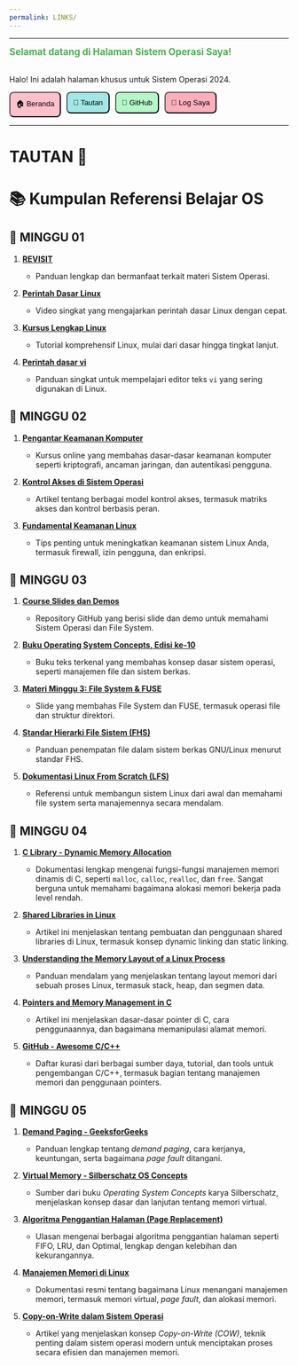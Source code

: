 ```yaml
---
permalink: LINKS/
---
```

---

<span style="color:#4CAF50; font-weight:bold; font-size:larger;">Selamat datang di Halaman Sistem Operasi Saya!</span>
<br><br>
<p>Halo! Ini adalah halaman khusus untuk Sistem Operasi 2024.</p>

<div style="display: flex; gap: 10px;">
  <a href="https://koecengdaun.github.io/os242/" style="text-decoration:none;">
    <button style="background-color: #FFC0CB; padding: 10px; border-radius: 8px;">🏠 Beranda</button>
  </a>

  <a href="https://koecengdaun.github.io/os242/LINKS/" style="text-decoration:none;">
    <button style="background-color: #A0E7E5; padding: 10px; border-radius: 8px;">🔗 Tautan</button>
  </a>

  <a href="https://github.com/KoecengDaun/os242" target="_blank" style="text-decoration:none;">
    <button style="background-color: #B4F8C8; padding: 10px; border-radius: 8px;">🔗 GitHub</button>
  </a>

  <a href="https://koecengdaun.github.io/os242/TXT/mylog.txt" target="_blank" style="text-decoration:none;">
    <button style="background-color: #FFAEBC; padding: 10px; border-radius: 8px;">📝 Log Saya</button>
  </a>
</div>

---

# TAUTAN 🔗
# 📚 Kumpulan Referensi Belajar OS

## 📌 **MINGGU 01**

1. **[REVISIT](https://doit.vlsm.org/038.html)**
   - Panduan lengkap dan bermanfaat terkait materi Sistem Operasi.

2. **[Perintah Dasar Linux](https://youtu.be/CpTfQ-q6MPU)**
   - Video singkat yang mengajarkan perintah dasar Linux dengan cepat.

3. **[Kursus Lengkap Linux](https://youtu.be/wBp0Rb-ZJak)**
   - Tutorial komprehensif Linux, mulai dari dasar hingga tingkat lanjut.

4. **[Perintah dasar vi](https://youtu.be/ggSyF1SVFr4)**
   - Panduan singkat untuk mempelajari editor teks `vi` yang sering digunakan di Linux.

## 📌 **MINGGU 02**

1. **[Pengantar Keamanan Komputer](https://www.coursera.org/learn/security-in-computing)**
   - Kursus online yang membahas dasar-dasar keamanan komputer seperti kriptografi, ancaman jaringan, dan autentikasi pengguna.

2. **[Kontrol Akses di Sistem Operasi](https://www.geeksforgeeks.org/access-control-in-operating-system/)**
   - Artikel tentang berbagai model kontrol akses, termasuk matriks akses dan kontrol berbasis peran.

3. **[Fundamental Keamanan Linux](https://linuxconfig.org/essential-linux-security-tips)**
   - Tips penting untuk meningkatkan keamanan sistem Linux Anda, termasuk firewall, izin pengguna, dan enkripsi.

## 📌 **MINGGU 03**

1. **[Course Slides dan Demos](https://github.com/os2xx/docos/)**
   - Repository GitHub yang berisi slide dan demo untuk memahami Sistem Operasi dan File System.

2. **[Buku Operating System Concepts, Edisi ke-10](https://codex.cs.yale.edu/avi/os-book/OS10/)**
   - Buku teks terkenal yang membahas konsep dasar sistem operasi, seperti manajemen file dan sistem berkas.

3. **[Materi Minggu 3: File System & FUSE](https://docos.vlsm.org/Slides/os03.pdf)**
   - Slide yang membahas File System dan FUSE, termasuk operasi file dan struktur direktori.

4. **[Standar Hierarki File Sistem (FHS)](http://refspecs.linuxfoundation.org/FHS_3.0/fhs-3.0.pdf)**
   - Panduan penempatan file dalam sistem berkas GNU/Linux menurut standar FHS.

5. **[Dokumentasi Linux From Scratch (LFS)](http://www.linuxfromscratch.org/lfs/view/stable/)**
   - Referensi untuk membangun sistem Linux dari awal dan memahami file system serta manajemennya secara mendalam.

## 📌 **MINGGU 04**

1. **[C Library - Dynamic Memory Allocation](https://www.cplusplus.com/reference/cstdlib/malloc/)**
   - Dokumentasi lengkap mengenai fungsi-fungsi manajemen memori dinamis di C, seperti `malloc`, `calloc`, `realloc`, dan `free`. Sangat berguna untuk memahami bagaimana alokasi memori bekerja pada level rendah.

2. **[Shared Libraries in Linux](https://tldp.org/HOWTO/Program-Library-HOWTO/shared-libraries.html)**
   - Artikel ini menjelaskan tentang pembuatan dan penggunaan shared libraries di Linux, termasuk konsep dynamic linking dan static linking.

3. **[Understanding the Memory Layout of a Linux Process](https://eli.thegreenplace.net/2011/02/04/where-the-top-of-the-stack-is-on-x86/)**
   - Panduan mendalam yang menjelaskan tentang layout memori dari sebuah proses Linux, termasuk stack, heap, dan segmen data.

4. **[Pointers and Memory Management in C](https://www.geeksforgeeks.org/pointers-in-c-and-c-set-1-introduction-arithmetic-and-array/)**
   - Artikel ini menjelaskan dasar-dasar pointer di C, cara penggunaannya, dan bagaimana memanipulasi alamat memori.

5. **[GitHub - Awesome C/C++](https://github.com/fffaraz/awesome-cpp#memory-management)**
   - Daftar kurasi dari berbagai sumber daya, tutorial, dan tools untuk pengembangan C/C++, termasuk bagian tentang manajemen memori dan penggunaan pointers.

## 📌 **MINGGU 05**

1. **[Demand Paging - GeeksforGeeks](https://www.geeksforgeeks.org/demand-paging-in-operating-system/)**  
   - Panduan lengkap tentang *demand paging*, cara kerjanya, keuntungan, serta bagaimana *page fault* ditangani.

2. **[Virtual Memory - Silberschatz OS Concepts](https://codex.cs.yale.edu/avi/os-book/OS10/)**  
   - Sumber dari buku *Operating System Concepts* karya Silberschatz, menjelaskan konsep dasar dan lanjutan tentang memori virtual.

3. **[Algoritma Penggantian Halaman (Page Replacement)](https://www.studytonight.com/operating-system/page-replacement-algorithms)**  
   - Ulasan mengenai berbagai algoritma penggantian halaman seperti FIFO, LRU, dan Optimal, lengkap dengan kelebihan dan kekurangannya.

4. **[Manajemen Memori di Linux](https://www.kernel.org/doc/html/latest/admin-guide/mm/index.html)**  
   - Dokumentasi resmi tentang bagaimana Linux menangani manajemen memori, termasuk memori virtual, *page fault*, dan alokasi memori.

5. **[Copy-on-Write dalam Sistem Operasi](https://www.digitalocean.com/community/tutorials/what-is-copy-on-write)**  
   - Artikel yang menjelaskan konsep *Copy-on-Write (COW)*, teknik penting dalam sistem operasi modern untuk menciptakan proses secara efisien dan manajemen memori.

